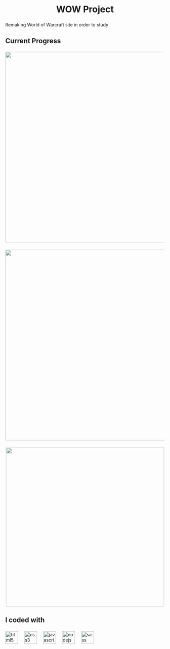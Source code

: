 <h1 align="center">WOW Project</h1>

###

<p align="left">Remaking World of Warcraft site in order to study</p>

###

<h2 align="left">Current Progress</h2>

###

<div align="center">
  <img height="600" src="https://i.ibb.co/4ZvXC1tB/Captura-de-tela-2025-06-24-113708.png"  />
</div>

###

<div align="center">
  <img height="600" src="https://i.ibb.co/1jZwpqy/Captura-de-tela-2025-06-24-113923.png"  />
</div>

###

<div align="center">
  <img height="500" src="https://i.ibb.co/Vcgm2QPH/Captura-de-tela-2025-06-24-114207.png"  />
</div>

###

<h2 align="left">I coded with</h2>

###

<div align="left">
  <img src="https://cdn.jsdelivr.net/gh/devicons/devicon/icons/html5/html5-original.svg" height="40" alt="html5 logo"  />
  <img width="12" />
  <img src="https://cdn.jsdelivr.net/gh/devicons/devicon/icons/css3/css3-original.svg" height="40" alt="css3 logo"  />
  <img width="12" />
  <img src="https://cdn.jsdelivr.net/gh/devicons/devicon/icons/javascript/javascript-original.svg" height="40" alt="javascript logo"  />
  <img width="12" />
  <img src="https://cdn.jsdelivr.net/gh/devicons/devicon/icons/nodejs/nodejs-original.svg" height="40" alt="nodejs logo"  />
  <img width="12" />
  <img src="https://cdn.jsdelivr.net/gh/devicons/devicon/icons/sass/sass-original.svg" height="40" alt="sass logo"  />
</div>

###

<p align="left"></p>

###

<div align="left">
</div>

###
